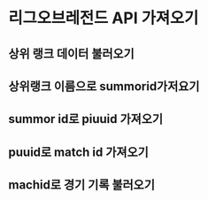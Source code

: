 # 리그오브레전드 API 가져오기

## 상위 랭크 데이터 불러오기

## 상위랭크 이름으로 summorid가저요기
## summor id로 piuuid 가져오기
## puuid로 match id 가져오기
## machid로 경기 기록 불러오기

